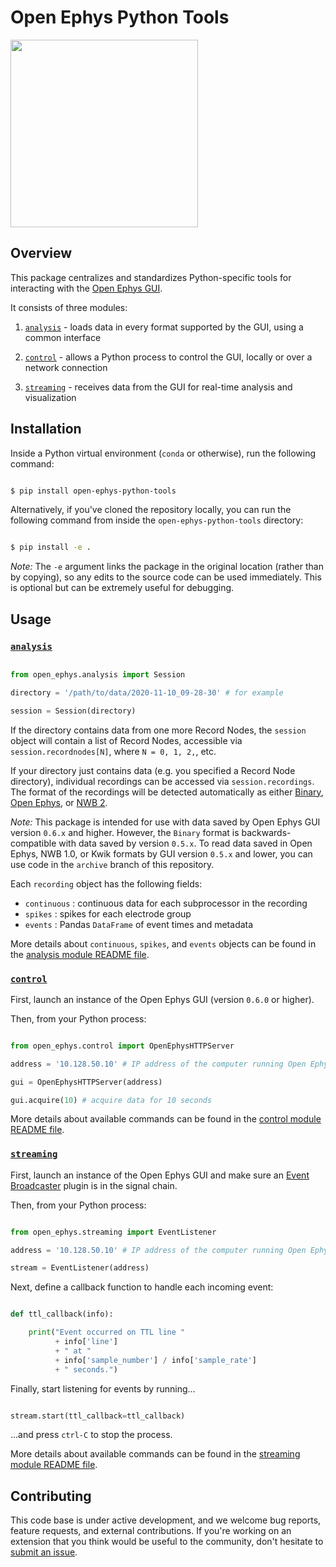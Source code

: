 # Open Ephys Python Tools

<img src="logo.png" width="300" />

## Overview

This package centralizes and standardizes Python-specific tools for interacting with the [Open Ephys GUI](https://github.com/open-ephys/plugin-GUI).

It consists of three modules:

1. [`analysis`](src/open_ephys/analysis) - loads data in every format supported by the GUI, using a common interface

2. [`control`](src/open_ephys/control) - allows a Python process to control the GUI, locally or over a network connection

3. [`streaming`](src/open_ephys/streaming) - receives data from the GUI for real-time analysis and visualization

## Installation

Inside a Python virtual environment (`conda` or otherwise), run the following command:

```bash

$ pip install open-ephys-python-tools

```

Alternatively, if you've cloned the repository locally, you can run the following command from inside the `open-ephys-python-tools` directory:


```bash

$ pip install -e .

```

*Note:* The `-e` argument links the package in the original location (rather than by copying), so any edits to the source code can be used immediately. This is optional but can be extremely useful for debugging.

## Usage

### [`analysis`](src/open_ephys/analysis)

```python

from open_ephys.analysis import Session

directory = '/path/to/data/2020-11-10_09-28-30' # for example

session = Session(directory)
```

If the directory contains data from one more Record Nodes, the `session` object will contain a list of Record Nodes, accessible via `session.recordnodes[N]`, where `N = 0, 1, 2,`, etc.  

If your directory just contains data (e.g. you specified a Record Node directory), individual recordings can be accessed via `session.recordings`. The format of the recordings will be detected automatically as either 
[Binary](https://open-ephys.github.io/gui-docs/User-Manual/Recording-data/Binary-format.html), 
[Open Ephys](https://open-ephys.github.io/gui-docs/User-Manual/Recording-data/Open-Ephys-format.html), or
[NWB 2](https://open-ephys.github.io/gui-docs/User-Manual/Recording-data/NWB-format.html).

*Note:* This package is intended for use with data saved by Open Ephys GUI version `0.6.x` and higher. However, the `Binary` format is backwards-compatible with data saved by version `0.5.x`. To read data saved in Open Ephys, NWB 1.0, or Kwik formats by GUI version `0.5.x` and lower, you can use code in the `archive` branch of this repository.

Each `recording` object has the following fields:

* `continuous` : continuous data for each subprocessor in the recording
* `spikes` : spikes for each electrode group
* `events` : Pandas `DataFrame` of event times and metadata

More details about `continuous`, `spikes`, and `events` objects can be found in the [analysis module README file](src/open_ephys/analysis/README.md).

### [`control`](src/open_ephys/control)

First, launch an instance of the Open Ephys GUI (version `0.6.0` or higher).

Then, from your Python process:

```python

from open_ephys.control import OpenEphysHTTPServer

address = '10.128.50.10' # IP address of the computer running Open Ephys

gui = OpenEphysHTTPServer(address)

gui.acquire(10) # acquire data for 10 seconds

```

More details about available commands can be found in the [control module README file](src/open_ephys/control/README.md).

### [`streaming`](src/open_ephys/streaming)

First, launch an instance of the Open Ephys GUI and make sure an [Event Broadcaster](https://open-ephys.github.io/gui-docs/User-Manual/Plugins/Event-Broadcaster.html) plugin is in the signal chain.

Then, from your Python process:

```python

from open_ephys.streaming import EventListener

address = '10.128.50.10' # IP address of the computer running Open Ephys

stream = EventListener(address)

```

Next, define a callback function to handle each incoming event:

```python

def ttl_callback(info):

    print("Event occurred on TTL line " 
          + info['line'] 
          + " at " 
          + info['sample_number'] / info['sample_rate'] 
          + " seconds.")

```

Finally, start listening for events by running...

```python

stream.start(ttl_callback=ttl_callback)

```

...and press `ctrl-C` to stop the process.

More details about available commands can be found in the [streaming module README file](src/open_ephys/streaming/README.md).

## Contributing

This code base is under active development, and we welcome bug reports, feature requests, and external contributions. If you're working on an extension that you think would be useful to the community, don't hesitate to [submit an issue](https://github.com/open-ephys/open-ephys-python-tools/issues).